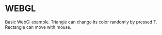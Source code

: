 # WEBGL
Basic WebGl example. 
Triangle can change its color randomly by pressed T.
Rectangle can move with mouse.
